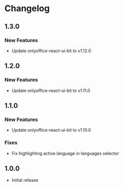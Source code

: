 # Changelog

## 1.3.0
### New Features
* Update onlyoffice-react-ui-kit to v1.12.0

## 1.2.0
### New Features
* Update onlyoffice-react-ui-kit to v1.11.0

## 1.1.0
### New Features
* Update onlyoffice-react-ui-kit to v1.10.0

### Fixes
* Fix highlighting active language in languages selector

## 1.0.0
* Initial release